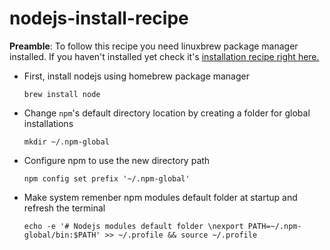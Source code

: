 # nodejs-install-recipe

<b>Preamble</b>: To follow this recipe you need linuxbrew package manager installed. If you haven't installed yet check it's [installation recipe right here.](./linuxbrew-install.md)

- First, install nodejs using homebrew package manager

      brew install node
      
- Change <code>npm</code>'s default directory location by creating a folder for global installations

      mkdir ~/.npm-global
      
- Configure npm to use the new directory path

      npm config set prefix '~/.npm-global'
     
- Make system remenber npm modules default folder at startup and refresh the terminal

      echo -e '# Nodejs modules default folder \nexport PATH=~/.npm-global/bin:$PATH' >> ~/.profile && source ~/.profile
